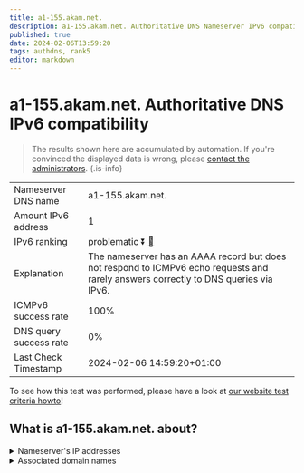 ```yaml
---
title: a1-155.akam.net.
description: a1-155.akam.net. Authoritative DNS Nameserver IPv6 compatibility
published: true
date: 2024-02-06T13:59:20
tags: authdns, rank5
editor: markdown
---
```


# a1-155.akam.net. Authoritative DNS IPv6 compatibility

> The results shown here are accumulated by automation. If you're convinced the displayed data is wrong, please [contact the administrators](/howto/chat). 
{.is-info}




|   |   |
| - | - |
| Nameserver DNS name | a1-155.akam.net.
| Amount IPv6 address | 1
| IPv6 ranking | problematic :arrow_double_down: [🔗](/howto/ranking) |
| Explanation | The nameserver has an AAAA record but does not respond to ICMPv6 echo requests and rarely answers correctly to DNS queries via IPv6. |
| ICMPv6 success rate | 100%|
| DNS query success rate | 0% |
| Last Check Timestamp | 2024-02-06 14:59:20+01:00 |

To see how this test was performed, please have a look at [our website test criteria howto](/howto/testcriteria/authdns)!


## What is a1-155.akam.net. about?




<details>
<summary>Nameserver's IP addresses</summary>

2600:1401:2::9b

</details>



<details>
<summary>Associated domain names</summary>

www.amd.com

</details>
